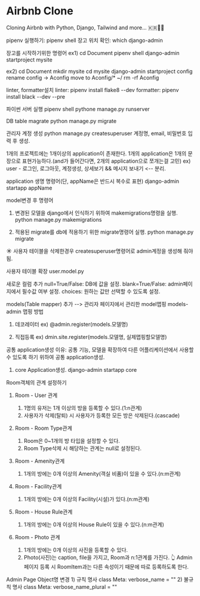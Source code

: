 # Airbnb Clone

Cloning Airbnb with Python, Django, Tailwind and more... 🇰🇷💖🐍

pipenv 실행하기: pipenv shell
장고 위치 확인: which django-admin

장고를 시작하기위한 명령어
ex1) 
    cd Document
    pipenv shell
    django-admin startproject mysite

ex2)
    cd Document
    mkdir mysite
    cd mysite
    django-admin startproject config
    rename config -> Aconfig
    move to Aconfig/* ~/
    rm -rf Aconfig


linter, formatter설치
linter: pipenv install flake8 --dev
formatter: pipenv install black --dev --pre

파이썬 서버 실행
    pipenv shell
    pythone manage.py runserver

DB table magrate
    python manage.py migrate

관리자 계정 생성
    python manage.py createsuperuser
    계정명, email, 비밀번호 입력 후 생성.

1개의 프로젝트에는 1개이상의 application이 존재한다.
1개의 application은 1개의 문장으로 표현가능하다.(and가 들어간다면, 2개의 application으로 쪼개는걸 고민)
ex) user - 로그인, 로그아웃, 계정생성, 상세보기 && 메시지 보내기 <-- 분리.

application 생명 명령어(단, appName은 반드시 복수로 표현)
    django-admin startapp appName

model변경 후 명령어
1) 변경된 모델을 django에서 인식하기 위하여 makemigrations명령을 실행.
    python manage.py makemigrations

2) 적용된 migrate를 db에 적용하기 위한 migrate명령어 실행.
    python manage.py migrate

 ☀︎ 사용자 테이블을 삭제한경우 createsuperuser명령어로 admin계정을 생성해 줘야됨.

사용자 테이블 확장
user.model.py

새로운 컬럼 추가
null=True/False: DB에 값을 설정.
blank=True/False: admin페이지에서 필수값 여부 설정.
choices: 원하는 값만 선택할 수 있도록 설정.


models(Table mapper) 추가 --> 관리자 페이지에서 관리한 model맵핑
models-admin 맵핑 방법
1) 데코레이터
    ex)
    @admin.register(models.모델명)

2) 직접등록
    ex)
    dmin.site.register(models.모델명, 실제맵핑할모델명)

공통 application생성
이유: 공통 기능, 모델을 확장하여 다른 어플리케이션에서 사용할 수 있도록 하기 위하여 공통 application생성.
1) core Application생성.
django-admin startapp core


Room객체의 관계 설정하기
1. Room - User 관계
    1) 1명의 유저는 1개 이상의 방을 등록할 수 있다.(1:n관계)
    2) 사용자가 삭제(탈퇴) 시 사용자가 등록한 모든 방은 삭제된다.(cascade)

2. Room - Room Type관계
    1) Room은 0~1개의 방 타입을 설정할 수 있다.
    2) Room Type삭제 시 해당하는 관계는 null로 설정된다.

3. Room - Amenity관계
    1) 1개의 방에는 0개 이상의 Amenity(객실 비품)이 있을 수 있다.(n:m관계)

4. Room - Facility관계
    1) 1개의 방에는 0개 이상의 Facility(시설)가 있다.(n:m관계)

5. Room - House Rule관계
    1) 1개의 방에는 0개 이상의 House Rule이 있을 수 있다.(n:m관계)

6. Room - Photo 관계
    1) 1개의 방에는 0개 이상의 사진을 등록할 수 있다.
    2) Photo(사진)는 caption, file을 가지고, Room과 n:1관계를 가진다.
    👆 Admin 페이지 등록 시 RoomItem과는 다른 속성이기 때문에 따로 등록하도록 한다.


Admin Page Object명 변경
    1) 규칙 명사
        class Meta:
            verbose_name = ""
    2) 불규칙 명사
        class Meta:
            verbose_name_plural = ""


